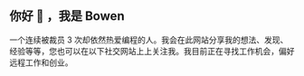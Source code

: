 ## 你好 👋 ，我是 Bowen

一个连续被裁员 3 次却依然热爱编程的人。我会在此网站分享我的想法、发现、经验等等，您也可以在以下社交网站上上关注我。我目前正在寻找工作机会，偏好远程工作和创业。

